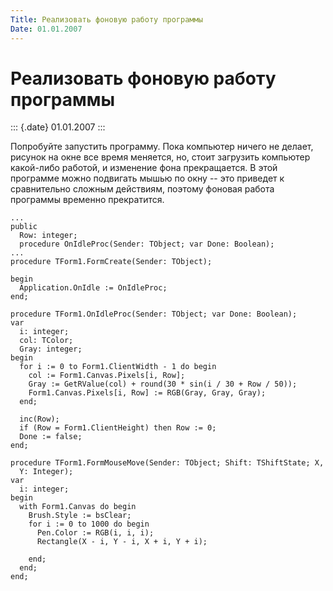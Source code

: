 ```yaml
---
Title: Реализовать фоновую работу программы
Date: 01.01.2007
---
```



Реализовать фоновую работу программы
====================================

::: {.date}
01.01.2007
:::

Попробуйте запустить программу. Пока компьютер ничего не делает, рисунок
на окне все время меняется, но, стоит загрузить компьютер какой-либо
работой, и изменение фона прекращается. В этой программе можно подвигать
мышью по окну -- это приведет к сравнительно сложным действиям, поэтому
фоновая работа программы временно прекратится.

     
    ...
    public
      Row: integer;
      procedure OnIdleProc(Sender: TObject; var Done: Boolean);
    ...
    procedure TForm1.FormCreate(Sender: TObject);
     
    begin
      Application.OnIdle := OnIdleProc;
    end;
     
    procedure TForm1.OnIdleProc(Sender: TObject; var Done: Boolean);
    var
      i: integer;
      col: TColor;
      Gray: integer;
    begin
      for i := 0 to Form1.ClientWidth - 1 do begin
        col := Form1.Canvas.Pixels[i, Row];
        Gray := GetRValue(col) + round(30 * sin(i / 30 + Row / 50));
        Form1.Canvas.Pixels[i, Row] := RGB(Gray, Gray, Gray);
      end;
     
      inc(Row);
      if (Row = Form1.ClientHeight) then Row := 0;
      Done := false;
    end;
     
    procedure TForm1.FormMouseMove(Sender: TObject; Shift: TShiftState; X,
      Y: Integer);
    var
      i: integer;
    begin
      with Form1.Canvas do begin
        Brush.Style := bsClear;
        for i := 0 to 1000 do begin
          Pen.Color := RGB(i, i, i);
          Rectangle(X - i, Y - i, X + i, Y + i);
     
        end;
      end;
    end;

